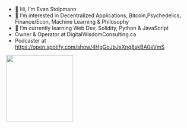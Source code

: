 - 👋 Hi, I’m Evan Stolpmann
- 👀 I’m interested in Decentralized Applications, Bitcoin,Psychedelics, Finance/Econ, Machine Learning & Philosophy
- 🌱 I’m currently learning Web Dev, Solidity, Python & JavaScript
- Owner & Operator at DigitalWisdomConsulting.ca
- Podcaster at https://open.spotify.com/show/4HgGoJbJxXnq8skBA0eVmS

<img height="180em" src="https://github-readme-stats.vercel.app/api?username=Stolpmann&show_icons=true&hide_border=true&&count_private=true&include_all_commits=true" />
